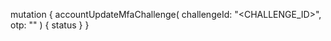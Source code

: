 mutation {
    accountUpdateMfaChallenge(
        challengeId: "<CHALLENGE_ID>",
        otp: "<OTP>"
    ) {
        status
    }
}
